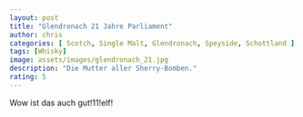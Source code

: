 ```yaml
---
layout: post
title: "Glendronach 21 Jahre Parliament"
author: chris
categories: [ Scotch, Single Malt, Glendronach, Speyside, Schottland ]
tags: [Whisky]
image: assets/images/glendronach_21.jpg
description: "Die Mutter aller Sherry-Bomben."
rating: 5
---
```


Wow ist das auch gut!11!elf!
